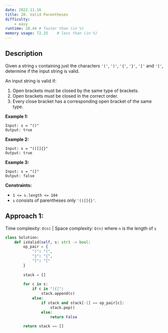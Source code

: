 ```yaml
---
date: 2022.11.16
title: 20. Valid Parentheses
difficulty:
    - easy
runtime: 10.44 # faster than (in %)
memory usage: 72.25    # less than (in %)
---
```

## Description
Given a string `s` containing just the characters `'('`, `')'`, `'{'`, `'}'`, `'['` and `']'`, determine if the input string is valid.

An input string is valid if:

1. Open brackets must be closed by the same type of brackets.
2. Open brackets must be closed in the correct order.
3. Every close bracket has a corresponding open bracket of the same type.

**Example 1:**

```
Input: s = "()"
Output: true

```

**Example 2:**

```
Input: s = "()[]{}"
Output: true

```

**Example 3:**

```
Input: s = "(]"
Output: false

```

**Constraints:**

- `1 <= s.length <= 104`
- `s` consists of parentheses only `'()[]{}'`.

## Approach 1:
Time complexity: `O(n)`    |    Space complexity: `O(n)`
where `n` is the length of `s`

``` python
class Solution:
    def isValid(self, s: str) -> bool:
        op_pair = {
            ")": "(",
            "}": "{",
            "]": "["
        }
        
        stack = []
        
        for c in s:
            if c in "({[":
                stack.append(c)
            else:
                if stack and stack[-1] == op_pair[c]:
                    stack.pop()
                else:
                    return False
        
        return stack == []
```